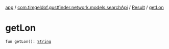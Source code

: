 [app](../../index.md) / [com.timgeldof.gustfinder.network.models.searchApi](../index.md) / [Result](index.md) / [getLon](./get-lon.md)

# getLon

`fun getLon(): `[`String`](https://kotlinlang.org/api/latest/jvm/stdlib/kotlin/-string/index.html)